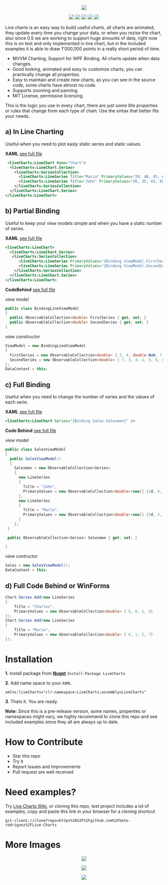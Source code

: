 
<p align="center">
  <img src="https://dl.dropboxusercontent.com/u/40165535/LiveCharts/live.png" />
</p>

<p align="center">
  <img src="https://dl.dropboxusercontent.com/u/40165535/LiveCharts/LineChart.gif" />
  <img src="https://dl.dropboxusercontent.com/u/40165535/LiveCharts/BarChart.gif" />
  <img src="https://dl.dropboxusercontent.com/u/40165535/LiveCharts/StackedBarChart.gif" />
  <img src="https://dl.dropboxusercontent.com/u/40165535/LiveCharts/PieChart.gif" />
  <img src="https://dl.dropboxusercontent.com/u/40165535/LiveCharts/ScatterChart.gif" />
</p>

Live charts is an easy way to build useful charts, all charts are animated, they update every time you change your data, or when you rezise the chart, also since 0.5 we are working to support huge amounts of data, right now this is on test and only implemented in line chart, but in the included examples it is able to draw 1'000,000 points in a really short period of time.

 - MVVM Charting, Support for WPF Binding, All charts update when data changes.
 - Good looking, animated and easy to customize charts, you can practically change all properties.
 - Easy to maintain and create new charts, as you can see in the source code, some charts have almost no code.
 - Supports zooming and panning.
 - MIT License, permissive licensing.
 
This is the logic you use in every chart, there are just some litle properties or rules that change from each type of chart. Use the sintax that better fits your needs.

## a) In Line Charting 

Useful when you need to plot easly static series and static values.

**XAML** [see full file](https://github.com/beto-rodriguez/Live-Charts/blob/master/ChartsTest/Line%20Examples/BasicLine.xaml)
```xml
 <liveCharts:LineChart Name="Chart">
  <liveCharts:LineChart.Series>
    <liveCharts:SeriesCollection>
      <liveCharts:LineSeries Title="Maria" PrimaryValues="20, 40, 45, 60, 55, 60, 65, 70" />
      <liveCharts:LineSeries Title="John" PrimaryValues="30, 35, 43, 68, 65 ,70, 55, 60" />
    </liveCharts:SeriesCollection>
  </liveCharts:LineChart.Series>
</liveCharts:LineChart>
```

## b) Partial Binding

Useful to keep your view models simple and when you have a static number of series.

**XAML** [see full file](https://github.com/beto-rodriguez/Live-Charts/blob/master/ChartsTest/Line%20Examples/BindingLine.xaml)
```xml
<liveCharts:LineChart>
  <liveCharts:LineChart.Series>
   <liveCharts:SeriesCollection>
      <liveCharts:LineSeries PrimaryValues="{Binding ViewModel.FirstSeries}" />
      <liveCharts:LineSeries PrimaryValues="{Binding ViewModel.SecondSeries}" />
    </liveCharts:SeriesCollection>
  </liveCharts:LineChart.Series>
</liveCharts:LineChart>
```
**CodeBehind** [see full file](https://github.com/beto-rodriguez/Live-Charts/blob/master/ChartsTest/Line%20Examples/BindingLine.xaml.cs)

*view model*
```c#
public class BindingLineViewModel
{
  public ObservableCollection<double> FirstSeries { get; set; }
  public ObservableCollection<double> SecondSeries { get; set; }
}
```
*view constructor*
```c#
ViewModel = new BindingLineViewModel
{
  FirstSeries = new ObservableCollection<double> { 2, 4, double.NaN, 7, 8, 6, 2, 4, 2, 5 },
  SecondSeries = new ObservableCollection<double> { 7, 3, 4, 1, 5, 6, 8, 5, 1, 3 }
};
DataContext = this;
```

## c) Full Binding

Useful when you need to change the number of series and the values of each serie.

**XAML** [see full file](https://github.com/beto-rodriguez/Live-Charts/blob/master/ChartsTest/Line%20Examples/MvvmLine.xaml)
```xml
<liveCharts:LineChart Series="{Binding Sales.Salesmen}" />
```
**Code Behind** [see full file](https://github.com/beto-rodriguez/Live-Charts/blob/master/ChartsTest/Line%20Examples/MvvmLine.xaml.cs)

*view model*
```c#
public class SalesViewModel
{
  public SalesViewModel()
  {
    Salesmen = new ObservableCollection<Series>
    {
      new LineSeries
      {
        Title = "John",
        PrimaryValues = new ObservableCollection<double>(new[] {2d, 4, 7, 1, 5})
      },
      new LineSeries
      {
        Title = "Maria",
        PrimaryValues = new ObservableCollection<double>(new[] {5d, 3, 2, 4, 7})
      }
    };
 }

 public ObservableCollection<Series> Salesmen { get; set; }

}
```
*view contructor*
```c#
Sales = new SalesViewModel();
DataContext = this;
```

## d) Full Code Behind or WinForms

```c#
Chart.Series.Add(new LineSeries
{
    Title = "Charles",
    PrimaryValues = new ObservableCollection<double> { 5, 8, 1, 9}
});
Chart.Series.Add(new LineSeries
{
    Title = "Maria",
    PrimaryValues = new ObservableCollection<double> { 4, 1, 2, 7}
});
```

# Installation

**1**. Install package from [**Nuget**](https://www.nuget.org/packages/LiveCharts) `Install-Package LiveCharts`


**2**. Add name space to your `XAML` 
```
xmlns:liveCharts="clr-namespace:LiveCharts;assembly=LiveCharts"
```
**3**. Thats it. You are ready.

**Note:** Since this is a pre-release version, some names, properties or namespaces might vary, we highly recommend to clone this repo and see included examples since they all are always up to date.

# How to Contribute

* Star this repo
* Try it
* Report Issues and Improvements
* Pull request are well received

# Need examples?

Try [Live Charts Wiki](https://github.com/beto-rodriguez/Live-Charts/wiki), or cloning this repo, test project includes a lot of examples, copy and paste this link in your browser for a cloning shortcut
```
git-client://clone?repo=https%3A%2F%2Fgithub.com%2Fbeto-rodriguez%2FLive-Charts
```

# More Images

<p align="center">
<img src="https://dl.dropboxusercontent.com/u/40165535/LiveCharts/Tooltip.gif" />
</p>
<p align="center">
<img src="https://dl.dropboxusercontent.com/u/40165535/LiveCharts/multiseries.png" />
</p>
<p align="center">
<img src="https://dl.dropboxusercontent.com/u/40165535/LiveCharts/UiElements.png" />
</p>
